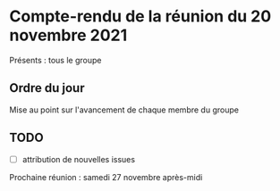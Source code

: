 # Compte-rendu de la réunion du 20 novembre 2021

Présents : tous le groupe

## Ordre du jour
Mise au point sur l'avancement de chaque membre du groupe

## TODO
-[ ] attribution de nouvelles issues

Prochaine réunion : samedi 27 novembre après-midi
